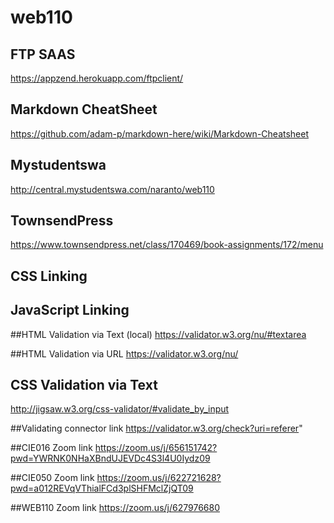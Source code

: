 # web110
## FTP SAAS
https://appzend.herokuapp.com/ftpclient/

## Markdown CheatSheet
https://github.com/adam-p/markdown-here/wiki/Markdown-Cheatsheet

## Mystudentswa
http://central.mystudentswa.com/naranto/web110

## TownsendPress
https://www.townsendpress.net/class/170469/book-assignments/172/menu

## CSS Linking
<link href="css/styles.css" type="text/css" rel="stylesheet">

## JavaScript Linking
<script type="text/javascript" src="script.js"></script>

##HTML Validation via Text (local)
https://validator.w3.org/nu/#textarea

##HTML Validation via URL
https://validator.w3.org/nu/

## CSS Validation via Text
http://jigsaw.w3.org/css-validator/#validate_by_input

##Validating connector link
https://validator.w3.org/check?uri=referer"

##CIE016 Zoom link
https://zoom.us/j/656151742?pwd=YWRNK0NHaXBndUJEVDc4S3l4U0Iydz09

##CIE050 Zoom link
https://zoom.us/j/622721628?pwd=a012REVqVThialFCd3plSHFMclZjQT09

##WEB110 Zoom link
https://zoom.us/j/627976680